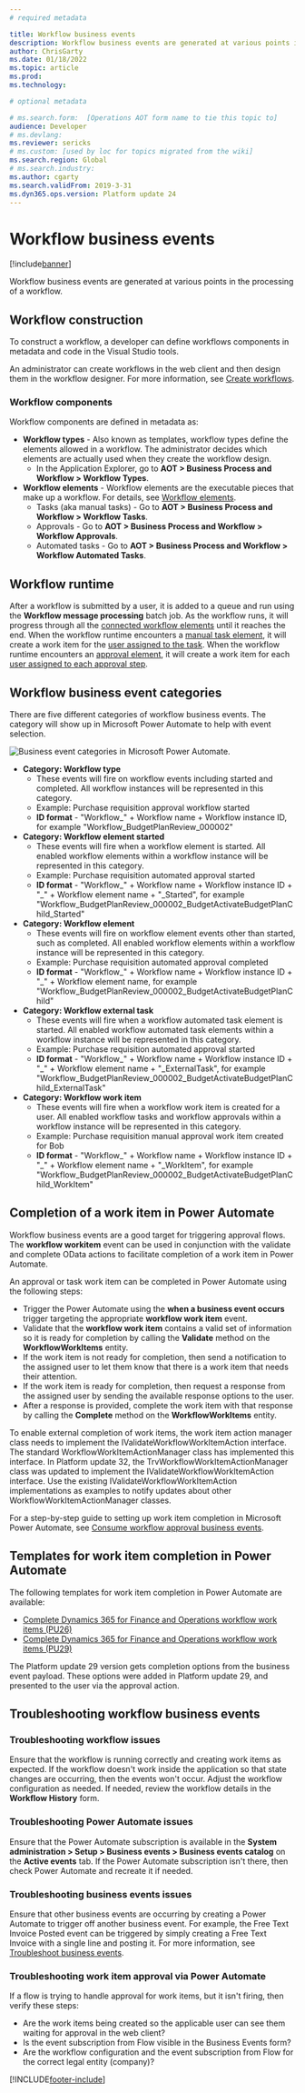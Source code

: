 ```yaml
---
# required metadata

title: Workflow business events
description: Workflow business events are generated at various points in the processing of a workflow.
author: ChrisGarty
ms.date: 01/18/2022
ms.topic: article
ms.prod: 
ms.technology: 

# optional metadata

# ms.search.form:  [Operations AOT form name to tie this topic to]
audience: Developer
# ms.devlang: 
ms.reviewer: sericks
# ms.custom: [used by loc for topics migrated from the wiki]
ms.search.region: Global 
# ms.search.industry: 
ms.author: cgarty
ms.search.validFrom: 2019-3-31
ms.dyn365.ops.version: Platform update 24
---
```


# Workflow business events
[!include[banner](../includes/banner.md)]

Workflow business events are generated at various points in the processing of a workflow.   

## Workflow construction

To construct a workflow, a developer can define workflows components in metadata and code in the Visual Studio tools.

An administrator can create workflows in the web client and then design them in the workflow designer. For more information, see [Create workflows](../../fin-ops/organization-administration/create-workflow.md).

### Workflow components
Workflow components are defined in metadata as:
- **Workflow types** - Also known as templates, workflow types define the elements allowed in a workflow. The administrator decides which elements are actually used when they create the workflow design. 
     - In the Application Explorer, go to **AOT > Business Process and Workflow > Workflow Types**.
- **Workflow elements** - Workflow elements are the executable pieces that make up a workflow. For details, see [Workflow elements](../../fin-ops/organization-administration/workflow-elements.md).
     - Tasks (aka manual tasks) - Go to **AOT > Business Process and Workflow > Workflow Tasks**.
     - Approvals - Go to **AOT > Business Process and Workflow > Workflow Approvals**.
     - Automated tasks - Go to **AOT > Business Process and Workflow > Workflow Automated Tasks**.

## Workflow runtime
After a workflow is submitted by a user, it is added to a queue and run using the **Workflow message processing** batch job. As the workflow runs, it will progress through all the [connected workflow elements](../../fin-ops/organization-administration/create-workflow.md#connect-the-elements) until it reaches the end. When the workflow runtime encounters a [manual task element](../../fin-ops/organization-administration/workflow-elements.md#manual-task), it will create a work item for the [user assigned to the task](../../fin-ops/organization-administration/configure-manual-task-workflow.md#assign-the-task). When the workflow runtime encounters an [approval element](../../fin-ops/organization-administration/workflow-elements.md#approval-processes), it will create a work item for each [user assigned to each approval step](../../fin-ops/organization-administration/configure-approval-step-workflow.md#assign-the-approval-step).

## Workflow business event categories

There are five different categories of workflow business events. The category will show up in Microsoft Power Automate to help with event selection.

![Business event categories in Microsoft Power Automate.](media/Business-event-category.png  "Business event categories in Microsoft Power Automate")
- **Category: Workflow type** 
     - These events will fire on workflow events including started and completed. All workflow instances will be represented in this category.
     - Example: Purchase requisition approval workflow started
     - **ID format** - "Workflow_" + Workflow name + Workflow instance ID, for example "Workflow_BudgetPlanReview_000002"
- **Category: Workflow element started**
     - These events will fire when a workflow element is started. All enabled workflow elements within a workflow instance will be represented in this category. 
     - Example: Purchase requisition automated approval started
     - **ID format** - "Workflow_" + Workflow name + Workflow instance ID + "_" + Workflow element name + "_Started", for example "Workflow_BudgetPlanReview_000002_BudgetActivateBudgetPlanChild_Started"
- **Category: Workflow element**
     - These events will fire on workflow element events other than started, such as completed. All enabled workflow elements within a workflow instance will be represented in this category. 
     - Example: Purchase requisition automated approval completed
     - **ID format** - "Workflow_" + Workflow name + Workflow instance ID + "_" + Workflow element name, for example "Workflow_BudgetPlanReview_000002_BudgetActivateBudgetPlanChild"
- **Category: Workflow external task** 
     - These events will fire when a workflow automated task element is started. All enabled workflow automated task elements within a workflow instance will be represented in this category. 
     - Example: Purchase requisition automated approval started
     - **ID format** - "Workflow_" + Workflow name + Workflow instance ID + "_" + Workflow element name + "_ExternalTask", for example "Workflow_BudgetPlanReview_000002_BudgetActivateBudgetPlanChild_ExternalTask"
- **Category: Workflow work item**
     - These events will fire when a workflow work item is created for a user. All enabled workflow tasks and workflow approvals within a workflow instance will be represented in this category. 
     - Example: Purchase requisition manual approval work item created for Bob
     - **ID format** - "Workflow_" + Workflow name + Workflow instance ID + "_" + Workflow element name + "_WorkItem", for example "Workflow_BudgetPlanReview_000002_BudgetActivateBudgetPlanChild_WorkItem"

## Completion of a work item in Power Automate
Workflow business events are a good target for triggering approval flows. The **workflow workitem** event can be used in conjunction with the validate and complete OData actions to facilitate completion of a work item in Power Automate.

An approval or task work item can be completed in Power Automate using the following steps:
- Trigger the Power Automate using the **when a business event occurs** trigger targeting the appropriate **workflow work item** event.
- Validate that the **workflow work item**  contains a valid set of information so it is ready for completion by calling the **Validate** method on the **WorkflowWorkItems** entity. 
- If the work item is not ready for completion, then send a notification to the assigned user to let them know that there is a work item that needs their attention.
- If the work item is ready for completion, then request a response from the assigned user by sending the available response options to the user.
- After a response is provided, complete the work item with that response by calling the **Complete** method on the **WorkflowWorkItems** entity. 

To enable external completion of work items, the work item action manager class needs to implement the IValidateWorkflowWorkItemAction interface. The standard WorkflowWorkItemActionManager class has implemented this interface. In Platform update 32, the TrvWorkflowWorkItemActionManager class was updated to implement the IValidateWorkflowWorkItemAction interface. Use the existing IValidateWorkflowWorkItemAction implementations as examples to notify updates about other WorkflowWorkItemActionManager classes.

For a step-by-step guide to setting up work item completion in Microsoft Power Automate, see [Consume workflow approval business events](how-to/how-to-flow.md).

## Templates for work item completion in Power Automate

The following templates for work item completion in Power Automate are available:
- [Complete Dynamics 365 for Finance and Operations workflow work items (PU26)](https://flow.microsoft.com/galleries/public/templates/efb564143834442283c41e19cdc2a6bb/complete-dynamics-365-for-finance-and-operations-workflow-work-items-pu26/)
- [Complete Dynamics 365 for Finance and Operations workflow work items (PU29)](https://flow.microsoft.com/galleries/public/templates/ebeccaa6f7aa40899828d8d01151d268/complete-dynamics-365-for-finance-and-operations-workflow-work-items-pu29/)

The Platform update 29 version gets completion options from the business event payload. These options were added in Platform update 29, and presented to the user via the approval action. 

## Troubleshooting workflow business events

### Troubleshooting workflow issues ###
Ensure that the workflow is running correctly and creating work items as expected. If the workflow doesn't work inside the application so that state changes are occurring, then the events won't occur. Adjust the workflow configuration as needed. If needed, review the workflow details in the **Workflow History** form.

### Troubleshooting Power Automate issues ###
Ensure that the Power Automate subscription is available in the **System administration > Setup > Business events > Business events catalog** on the **Active events** tab. If the Power Automate subscription isn't there, then check Power Automate and recreate it if needed.

### Troubleshooting business events issues ###
Ensure that other business events are occurring by creating a Power Automate to trigger off another business event. For example, the Free Text Invoice Posted event can be triggered by simply creating a Free Text Invoice with a single line and posting it. For more information, see [Troubleshoot business events](troubleshooting.md).

### Troubleshooting work item approval via Power Automate ### 
If a flow is trying to handle approval for work items, but it isn't firing, then verify these steps:
- Are the work items being created so the applicable user can see them waiting for approval in the web client?
 - Is the event subscription from Flow visible in the Business Events form?
- Are the workflow configuration and the event subscription from Flow for the correct legal entity (company)?



[!INCLUDE[footer-include](../../../includes/footer-banner.md)]

